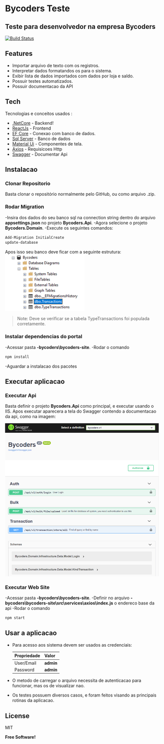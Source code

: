 # Bycoders Teste
## Teste para desenvolvedor na empresa Bycoders

[![Build Status](https://travis-ci.org/joemccann/dillinger.svg?branch=master)](https://travis-ci.org/joemccann/dillinger)


## Features

- Importar arquivo de texto com os registros.
- Interpretar dados formatandos os para o sistema.
- Exibir lista de dados importados com dados por loja e saldo.
- Possuir testes automatizados.
- Possuir documentacao da API



## Tech

Tecnologias e conceitos usados :

- [.NetCore](https://dotnet.microsoft.com/en-us/learn/dotnet/hello-world-tutorial/install) - Backend!
- [ReactJs](https://reactjs.org/) - Frontend
- [EF Core](https://docs.microsoft.com/en-us/ef/core/get-started/overview/first-app?tabs=netcore-cli) - Conexao com banco de dados.
- [Sql Server](https://www.microsoft.com/en-us/sql-server/sql-server-downloads) - Banco de dados
- [Material Ui](https://mui.com/pt/) - Componentes de tela.
- [Axios](https://github.com/axios/axios) - Requisicoes Http
- [Swagger](https://swagger.io/) - Documentar Api

## Instalacao

### Clonar Repositorio
Basta clonar o repositório normalmente pelo GitHub, ou como arquivo .zip.

### Rodar Migration

-Insira dos dados do seu banco sql na connection string dentro do arquivo **appsettings.json** no projeto **Bycoders.Api**.
-Agora selecione o projeto **Bycoders.Domain**.
-Execute os seguintes comandos:
```sh
Add-Migration InitialCreate
update-database
```
Apos isso seu banco deve ficar com a seguinte estrutura:
![strong text](https://github.com/osnjunior91/-bycoders/blob/main/images/FinalDatabase.png?raw=true)
> Note: Deve se verificar se a tabela TypeTransactions foi populada corretamente.

### Instalar dependencias do portal
-Acessar pasta **\-bycoders\bycoders-site**.
-Rodar o comando
```sh
npm install
```
-Aguardar a instalacao dos pacotes

## Executar aplicacao
### Executar Api
Basta definir o projeto **Bycoders.Api** como principal, e executar usando o IIS. Apos executar aparecera a tela do Swagger contendo a documentacao da api, como na imagem:

![strong text](https://github.com/osnjunior91/-bycoders/blob/main/images/swagger.png?raw=true)

### Executar Web Site
-Acessar pasta **\-bycoders\bycoders-site**.
-Definir no arquivo **-bycoders\bycoders-site\src\services\axios\index.js** o endereco base da api
-Rodar o comando
```sh
npm start
```

## Usar a aplicacao
- Para acesso aos sistema devem ser usados as credenciais:

    | Propriedade | Valor |
    | ------ | ------ |
    | User/Email | **admin** |
    | Password | **admin**  |
- O metodo de carregar o arquivo necessita de autenticacao para funcionar, mas os de visualizar nao.
- Os testes possuem diversos casos, e foram feitos visando as principais rotinas da aplicacao.
## License

MIT

**Free Software!**

[//]: # (These are reference links used in the body of this note and get stripped out when the markdown processor does its job. There is no need to format nicely because it shouldn't be seen. Thanks SO - http://stackoverflow.com/questions/4823468/store-comments-in-markdown-syntax)

   [dill]: <https://github.com/joemccann/dillinger>
   [git-repo-url]: <https://github.com/joemccann/dillinger.git>
   [john gruber]: <http://daringfireball.net>
   [df1]: <http://daringfireball.net/projects/markdown/>
   [markdown-it]: <https://github.com/markdown-it/markdown-it>
   [Ace Editor]: <http://ace.ajax.org>
   [node.js]: <http://nodejs.org>
   [Twitter Bootstrap]: <http://twitter.github.com/bootstrap/>
   [jQuery]: <http://jquery.com>
   [@tjholowaychuk]: <http://twitter.com/tjholowaychuk>
   [express]: <http://expressjs.com>
   [AngularJS]: <http://angularjs.org>
   [Gulp]: <http://gulpjs.com>

   [PlDb]: <https://github.com/joemccann/dillinger/tree/master/plugins/dropbox/README.md>
   [PlGh]: <https://github.com/joemccann/dillinger/tree/master/plugins/github/README.md>
   [PlGd]: <https://github.com/joemccann/dillinger/tree/master/plugins/googledrive/README.md>
   [PlOd]: <https://github.com/joemccann/dillinger/tree/master/plugins/onedrive/README.md>
   [PlMe]: <https://github.com/joemccann/dillinger/tree/master/plugins/medium/README.md>
   [PlGa]: <https://github.com/RahulHP/dillinger/blob/master/plugins/googleanalytics/README.md>
